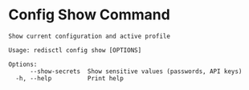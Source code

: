 # Config Show Command

```text
Show current configuration and active profile

Usage: redisctl config show [OPTIONS]

Options:
      --show-secrets  Show sensitive values (passwords, API keys)
  -h, --help          Print help
```

